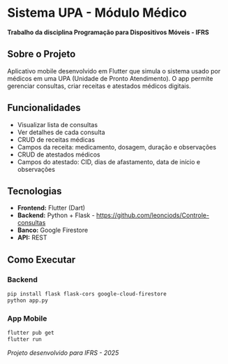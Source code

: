 # Sistema UPA - Módulo Médico

**Trabalho da disciplina Programação para Dispositivos Móveis - IFRS**

## Sobre o Projeto

Aplicativo mobile desenvolvido em Flutter que simula o sistema usado por médicos em uma UPA (Unidade de Pronto Atendimento). O app permite gerenciar consultas, criar receitas e atestados médicos digitais.

## Funcionalidades

- Visualizar lista de consultas
- Ver detalhes de cada consulta
- CRUD de receitas médicas
- Campos da receita: medicamento, dosagem, duração e observações
- CRUD de atestados médicos
- Campos do atestado: CID, dias de afastamento, data de início e observações

## Tecnologias

- **Frontend:** Flutter (Dart)
- **Backend:** Python + Flask - https://github.com/leonciods/Controle-consultas
- **Banco:** Google Firestore
- **API:** REST

## Como Executar

### Backend
```bash
pip install flask flask-cors google-cloud-firestore
python app.py
```

### App Mobile
```bash
flutter pub get
flutter run
```

*Projeto desenvolvido para IFRS - 2025*
